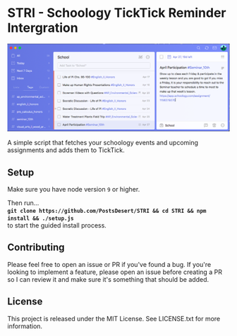 # STRI - Schoology TickTick Reminder Intergration
<p align="center"><img src="https://raw.githubusercontent.com/PostsDesert/STRI/master/pictures/TickTickSmall.png" /></p>
A simple script that fetches your schoology events and upcoming assignments and adds them to TickTick.

## Setup
Make sure you have node version `9` or higher.

Then run... <br />
**`git clone https://github.com/PostsDesert/STRI && cd STRI && npm install && ./setup.js`** <br />
to start the guided install process.

## Contributing
Please feel free to open an issue or PR if you've found a bug. If you're looking to implement a feature, please open an issue before creating a PR so I can review it and make sure it's something that should be added.

## License
This project is released under the MIT License. See LICENSE.txt for more information.
